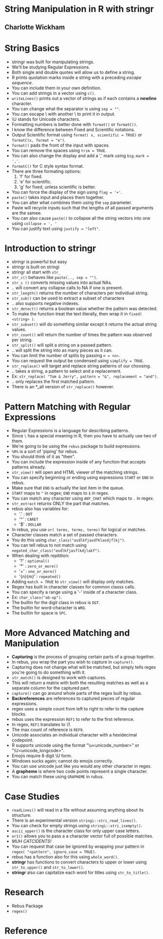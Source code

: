 # String Manipulation in R with stringr
## Charlotte Wickham

# String Basics
- stringr was built for manipulating strings.
- We'll be studying Regular Expressions.
- Both single and double quotes will allow us to define a string.
- R prints quotation marks inside a string with a preceding *escape sequence*.
- You can include them in your own definition.
- You can add strings in a vector using `c()`.
- `writeLines()` prints out a vector of strings as if each contains a **newline** character.
- You can change what the separator is using `sep = ""`.
- You can escape \ with another \ to print it in output.
- \U stands for Unicode characters.
- Formatting numbers is better done with `format()` or `formatC()`.
- I know the difference between Fixed and Scientific notations.
- Output Scientific format using `format( x, scientific = TRUE)` or `formatC(x, format = "e")`.
- `format()` pads the front of the input with spaces.
- You can remove the spaces using `trim = TRUE`.
- You can also change the display and add a ',' mark using `big.mark = ','`.
- `formatC()` for C style syntax format.
- There are three formating options:
	1. 'f' for fixed.
	2. 'e' for scientific.
	3. 'g' for fixed, unless scientific is better.
- You can force the display of the sign using `flag = '+'`.
- `paste()` takes input and places them together.
- You can alter what combines them using the `sep` parameter.
- Paste will recycle inputs such that the lengths of all passed arguments are the samee.
- You can also cause `paste()` to collapse all the string vectors into one using `collapse = ', '`
- You can justify text using `justify = "left"`.

# Introduction to stringr
- stringr is powerful but easy
- stringr is built on stringi
- stringr all start with `str_`
- `str_c()` behaves like `paste(.., sep = "")`.
- `str_c ()` converts missing values into actual NAs.
- .. will convert any collapse calls to NA if one is present.
- `str_length()` returns the number of characters per individual string.
- `str_sub()` can be used to extract a subset of characters
- .. also supports negative indexes.
- `str_detect()` returns a boolean value whether the pattern was detected.
- To make the function treat the text literally, then wrap it in `fixed( <string> )`.
- `str_subset()` will do something similar except it returns the actual string values.
- `str_count()` will return the number of times the pattern was observed per string.
- `str_split()` will split a string on a passed pattern.
- .. will split the string into as many pieces as it can.
- You can limit the number of splits by passing `n = <n>`.
- You can request the output be condensed using `simplify = TRUE`.
- `str_replace()` will target and replace string patterns of our choosing.
- .. takes a string, a pattern to select and a replacement.
- Ex: `str_replace( "Tom & Jerry", pattern = "&", replacement = "and")`.
- .. only replaces the first matched pattern.
- There is an *_all version of `str_replace()` however.


# Pattern Matching with Regular Expressions
- Regular Expressions is a language for describing patterns.
- Since `\` has a special meaning in R, then you have to actually use two of them.
- We're going to be using the `rebus` package to build expressions.
- `%R%` is a sort of 'piping' for rebus.
- You should think of it as "then".
- You can include the expression inside of any function that accepts patterns already.
- `str_view()` will open and HTML viewer of the matching strings.
- You can specify beginning or ending using expressions `START` or `END` in rebus.
- Make sure that `END` is actually the last item in the queue.
- `START` maps to `^` in regex; `END` maps to `$` in regex.
- You can match any character using `ANY_CHAT` which maps to `.` in regex.
- `str_extract` returns ONLY the part that matches.
- rebus also has variables for:
	- '.' : `DOT`
	- '^' : `CARET`
	- '$' : `DOLLAR`
- In rebus, you use `or( terms, terms, terms)` for logical or matches.
- Character classes match a set of passed characters.
- You do this using `char_class("asdlkfjasdfklasdjflkj")`.
- You can tell rebus to not match using `negated_char_class("asdlkfjasflkdjlakf")`.
- When dealing with repitition:
	- '?'      : `optional()`
	- '*'      : `zero_or_more()`
	- '+'      : `one_or_more()`
	- '{n}{m}' : `repeated()`
- Adding `match = TRUE` to `str_view()` will display only matches.
- Regex has built in character classes for common classs calls.
- You can specify a range using a '-' inside of a character class.
- Ex: `char_class("ab-op")`.
- The builtin for the digit class in rebus is `DGT`.
- The builtin for word-character is `WRD`.
- The builtin for space is `SPC`.

# More Advanced Matching and Manipulation
- **Capturing** is the process of grouping certain parts of a group together.
- In rebus, you wrap the part you wish to capture in `capture()`.
- Capturing does not change what will be matched, but simply tells regex you're going to do something with it.
- `str_match()` is designed to work with captures.
- This will return a matrix with both the resulting matches as well as a separate column for the captured part.
- `capture()` can go around whole parts of the regex built by rebus.
- **Backreferences** are references to captured pieces of regular expressions.
- regex uses a simple count from left to right to refer to the capture blocks.
- rebus uses the expression `REF1` to refer to the first reference.
- In regex, `REF1` translates to *\1*.
- The max count of reference is `REF9`.
- Unicode associates an individual character with a hexidecimal codepoint.
- R supports unicode using the format "\u<unicode_number>" or "\U<unicode_longcode>".
- Emojis require 8 digit \U form.
- Windows sucks again; cannot do emojis correctly.
- You can use unicode just like you would any other character in regex.
- A **grapheme** is where two code points represent a single character.
- You can match these using `GRAPHEME` in rubus.

# Case Studies
- `readLines()` will read in a file without assuming anything about its structure.
- There is an experimental version `stringi::stri_read_lines()`.
- You can check for empty strings using `stringi::stri_isempty()`.
- `ascii_upper()` is the character class for only upper case letters.
- `or1()` allows you to pass a a character vector full of possible matches.
- *MUH CATCIDENTS!*
- You can request that case be ignored by wrapping your pattern in `regex( "<pattern", ignore_case = TRUE)`.
- rebus has a function also for this using `whole_word()`.
- **stringr** has functions to convert characters to upper or lower using `str_to_upper()` and `str_to_lower()`.
- **stringr** also can capitalize each word for titles using `str_to_title()`.

# Research
- Rebus Package
- `regex()`

# Reference